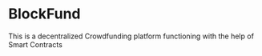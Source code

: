 # BlockFund
This is a decentralized Crowdfunding platform functioning with the help of Smart Contracts
